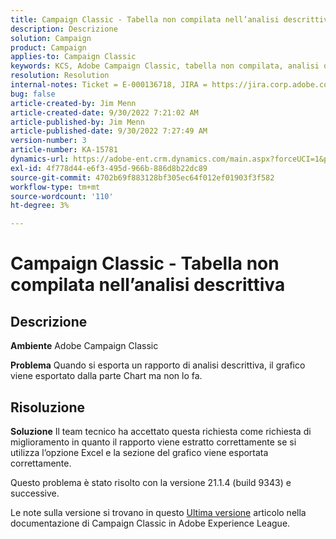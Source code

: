 ```yaml
---
title: Campaign Classic - Tabella non compilata nell’analisi descrittiva
description: Descrizione
solution: Campaign
product: Campaign
applies-to: Campaign Classic
keywords: KCS, Adobe Campaign Classic, tabella non compilata, analisi descrittiva, domande frequenti
resolution: Resolution
internal-notes: Ticket = E-000136718, JIRA = https://jira.corp.adobe.com/browse/NEO-24963
bug: false
article-created-by: Jim Menn
article-created-date: 9/30/2022 7:21:02 AM
article-published-by: Jim Menn
article-published-date: 9/30/2022 7:27:49 AM
version-number: 3
article-number: KA-15781
dynamics-url: https://adobe-ent.crm.dynamics.com/main.aspx?forceUCI=1&pagetype=entityrecord&etn=knowledgearticle&id=7872c36a-9040-ed11-9db1-0022480866ad
exl-id: 4f778d44-e6f3-495d-966b-886d8b22dc89
source-git-commit: 4702b69f883128bf305ec64f012ef01903f3f582
workflow-type: tm+mt
source-wordcount: '110'
ht-degree: 3%

---
```


# Campaign Classic - Tabella non compilata nell’analisi descrittiva

## Descrizione


<b>Ambiente</b>
Adobe Campaign Classic

<b>Problema</b>
Quando si esporta un rapporto di analisi descrittiva, il grafico viene esportato dalla parte Chart ma non lo fa.


## Risoluzione


<b>Soluzione</b>
Il team tecnico ha accettato questa richiesta come richiesta di miglioramento in quanto il rapporto viene estratto correttamente se si utilizza l’opzione Excel e la sezione del grafico viene esportata correttamente.

Questo problema è stato risolto con la versione 21.1.4 (build 9343) e successive.

Le note sulla versione si trovano in questo [Ultima versione](https://experienceleague.adobe.com/docs/campaign-classic/using/release-notes/latest-release.html?lang=it) articolo nella documentazione di Campaign Classic in Adobe Experience League.
